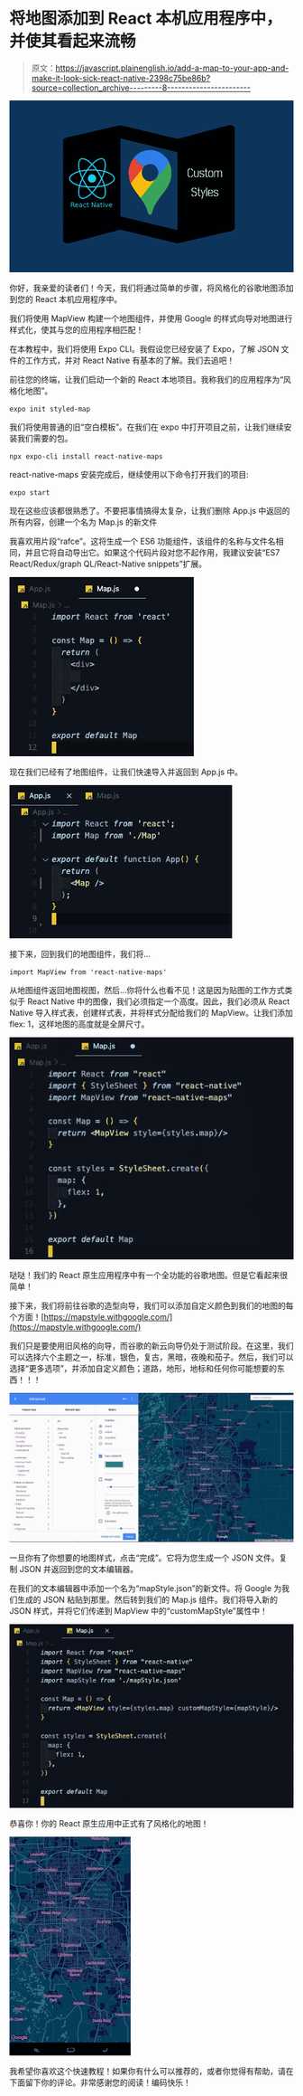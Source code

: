 # 将地图添加到 React 本机应用程序中，并使其看起来流畅

> 原文：<https://javascript.plainenglish.io/add-a-map-to-your-app-and-make-it-look-sick-react-native-2398c75be86b?source=collection_archive---------8----------------------->

![](img/6e9ae717fb27156630e2457a00cf92f1.png)

你好，我亲爱的读者们！今天，我们将通过简单的步骤，将风格化的谷歌地图添加到您的 React 本机应用程序中。

我们将使用 MapView 构建一个地图组件，并使用 Google 的样式向导对地图进行样式化，使其与您的应用程序相匹配！

在本教程中，我们将使用 Expo CLI。我假设您已经安装了 Expo，了解 JSON 文件的工作方式，并对 React Native 有基本的了解。我们去追吧！

前往您的终端，让我们启动一个新的 React 本地项目。我称我们的应用程序为“风格化地图”。

```
expo init styled-map
```

我们将使用普通的旧“空白模板”。在我们在 expo 中打开项目之前，让我们继续安装我们需要的包。

```
npx expo-cli install react-native-maps
```

react-native-maps 安装完成后，继续使用以下命令打开我们的项目:

```
expo start
```

现在这些应该都很熟悉了。不要把事情搞得太复杂，让我们删除 App.js 中返回的所有内容，创建一个名为 Map.js 的新文件

我喜欢用片段“rafce”。这将生成一个 ES6 功能组件，该组件的名称与文件名相同，并且它将自动导出它。如果这个代码片段对您不起作用，我建议安装“ES7 React/Redux/graph QL/React-Native snippets”扩展。

![](img/05f44d4d35c0e7f66f8d8864e9729281.png)

现在我们已经有了地图组件，让我们快速导入并返回到 App.js 中。

![](img/ea2f7b4e61cb176f11002f4c472cce9a.png)

接下来，回到我们的地图组件，我们将...

```
import MapView from 'react-native-maps'
```

从地图组件返回地图视图，然后…你将什么也看不见！这是因为贴图的工作方式类似于 React Native 中的图像，我们必须指定一个高度。因此，我们必须从 React Native 导入样式表，创建样式表，并将样式分配给我们的 MapView。让我们添加 flex: 1，这样地图的高度就是全屏尺寸。

![](img/41aa539e972408610e69742dcb8864eb.png)

哒哒！我们的 React 原生应用程序中有一个全功能的谷歌地图。但是它看起来很简单！

接下来，我们将前往谷歌的造型向导，我们可以添加自定义颜色到我们的地图的每个方面！[https://mapstyle.withgoogle.com/](https://mapstyle.withgoogle.com/)

我们只是要使用旧风格的向导，而谷歌的新云向导仍处于测试阶段。在这里，我们可以选择六个主题之一，标准，银色，复古，黑暗，夜晚和茄子。然后，我们可以选择“更多选项”，并添加自定义颜色；道路，地形，地标和任何你可能想要的东西！！！

![](img/e89517e6316c275eaac1253846edbe98.png)

一旦你有了你想要的地图样式，点击“完成”。它将为您生成一个 JSON 文件。复制 JSON 并返回到您的文本编辑器。

在我们的文本编辑器中添加一个名为“mapStyle.json”的新文件。将 Google 为我们生成的 JSON 粘贴到那里。然后转到我们的 Map.js 组件。我们将导入新的 JSON 样式，并将它们传递到 MapView 中的“customMapStyle”属性中！

![](img/584f7a5d2416d5c0914aa12e1bb1d173.png)

恭喜你！你的 React 原生应用中正式有了风格化的地图！

![](img/8a80dea3dabbd2d0e69a58d84b76b4aa.png)

我希望你喜欢这个快速教程！如果你有什么可以推荐的，或者你觉得有帮助，请在下面留下你的评论。非常感谢您的阅读！编码快乐！
